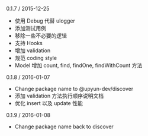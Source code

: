 0.1.7 / 2015-12-25

* 使用 Debug 代替 ulogger
* 添加测试用例
* 移除一些不必要的逻辑
* 支持 Hooks
* 增加 validation
* 规范 coding style
* Model 增加 count, find, findOne, findWithCount 方法

0.1.8 / 2016-01-07

* Change package name to @upyun-dev/discover
* 添加 validation 方法执行顺序说明文档
* 优化 insert 以及 update 性能

0.1.9 / 2016-01-08

* Change package name back to discover

